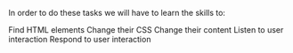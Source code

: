 In order to do these tasks we will have to learn the skills to:

Find HTML elements
Change their CSS
Change their content
Listen to user interaction
Respond to user interaction
